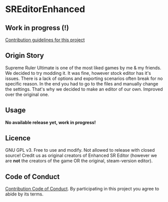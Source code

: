 # SREditorEnhanced

## Work in progress (!)
[Contribution guidelines for this project](CONTRIBUTING.md)

## Origin Story
Supreme Ruler Ultimate is one of the most liked games by me & my friends. We decided to try modding it. It was fine, however stock editor has it's issues.
There is a lack of options and exporting scenarios often break for no specific reason. In the end you had to go to the files and manually change the settings.
That's why we decided to make an editor of our own. Improved over the original one.

## Usage
**No available release yet, work in progress!**

## Licence
GNU GPL v3. Free to use and modify. Not allowed to release with closed source! Credit us as original creators of Enhanced SR Editor (however we are **not** the creators of the game OR the original, steam-version editor).

## Code of Conduct
[Contribution Code of Conduct](CODE_OF_CONDUCT.md). By participating in this project you agree to abide by its terms.
